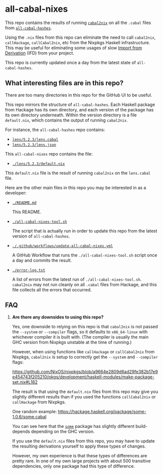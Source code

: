 
# all-cabal-nixes

This repo contains the results of running
[`cabal2nix`](https://github.com/NixOS/cabal2nix) on all the `.cabal` files from
[`all-cabal-hashes`](https://github.com/commercialhaskell/all-cabal-hashes).

Using the `.nix` files from this repo can eliminate the need to call
`cabal2nix`, `callHackage`, `callCabal2nix`, etc from the Nixpkgs Haskell
infrastructure.  This may be useful for eliminating some usages of slow
[Import from Derivation](https://nix.dev/manual/nix/2.25/language/import-from-derivation)
(IFD) from your project.

This repo is currently updated once a day from the latest state of
`all-cabal-hashes`.

## What interesting files are in this repo?

There are too many directories in this repo for the GitHub UI to be useful.

This repo mirrors the structure of `all-cabal-hashes`.  Each Haskell package
from Hackage has its own directory, and each version of the package has its
own directory underneath.  Within the version directory is a file `default.nix`,
which contains the output of running `cabal2nix`.

For instance, the `all-cabal-hashes` repo contains:

-   [`lens/5.2.3/lens.cabal`](https://github.com/commercialhaskell/all-cabal-hashes/blob/6053770ae1397f0b80711fb79555fd38ff3b200b/lens/5.2.3/lens.cabal)
-   [`lens/5.2.3/lens.json`](https://github.com/commercialhaskell/all-cabal-hashes/blob/6053770ae1397f0b80711fb79555fd38ff3b200b/lens/5.2.3/lens.json)

This `all-cabal-nixes` repo contains the file:

-   [`./lens/5.2.3/default.nix`](https://github.com/all-cabal-nixes/all-cabal-nixes/blob/5ddab42080952bd7062098df8ce092db7e460699/lens/5.2.3/default.nix)

This `default.nix` file is the result of running `cabal2nix` on the `lens.cabal` file.

Here are the other main files in this repo you may be interested in as a developer:

-   [`./README.md`](./README.md)

    This README.

-   [`./all-cabal-nixes-tool.sh`](./all-cabal-nixes-tool.sh)

    The script that is actually run in order to update this repo from the
    latest version of `all-cabal-hashes`.

-   [`./.github/workflows/update-all-cabal-nixes.yml`](./.github/workflows/update-all-cabal-nixes.yml)

    A GitHub Workflow that runs the `./all-cabal-nixes-tool.sh` script once a
    day and commits the result.

-   [`./error-log.txt`](./error-log.txt)

    A list of errors from the latest run of `./all-cabal-nixes-tool.sh`.
    `cabal2nix` may not run cleanly on all `.cabal` files from Hackage,
    and this file collects all the errors that occurred.

## FAQ

1.  **Are there any downsides to using this repo?**

    Yes, one downside to relying on this repo is that `cabal2nix` is not passed
    the `--system` or `--compiler` flags, so it defaults to `x86_64-linux` with
    whichever compiler it is built with.  (The compiler is usually the main
    GHC version from Nixpkgs unstable at the time of running.)

    However, when using functions like `callHackage` or `callCabal2nix` from
    Nixpkgs, `cabal2nix` is setup to correctly get the `--system` and
    `--compiler` flags:

    <https://github.com/NixOS/nixpkgs/blob/a9664e2809d6ad29fe382b17e9e454743f205210/pkgs/development/haskell-modules/make-package-set.nix#L182>

    The result is that using the `default.nix` files from this repo may give
    you slightly different results than if you used the functions
    `callCabal2nix` or `callHackage` from Nixpkgs.

    One random example: <https://hackage.haskell.org/package/some-1.0.6/some.cabal>

    You can see here that the
    [`some`](https://hackage.haskell.org/package/some-1.0.6) package has
    slightly different build-depends depending on the GHC version.

    If you use the `default.nix` files from this repo, you may have to update
    the resulting derivations yourself to apply these types of changes.

    However, my own experience is that these types of differences are pretty
    rare.  In one of my own large projects with about 500 transitive
    dependencies, only one package had this type of difference.
